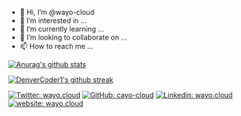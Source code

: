 - 👋 Hi, I’m @wayo-cloud
- 👀 I’m interested in ...
- 🌱 I’m currently learning ...
- 💞️ I’m looking to collaborate on ...
- 📫 How to reach me ...

<!---
wayo-cloud/wayo-cloud is a ✨ special ✨ repository because its `README.md` (this file) appears on your GitHub profile.
You can click the Preview link to take a look at your changes.
--->

[![Anurag's github stats](https://github-readme-stats.vercel.app/api?username=wayo-cloud&show_icons=true&theme=blue-green)](https://github.com/wayo-cloud)

[![DenverCoder1's github streak](https://github-readme-streak-stats.herokuapp.com/?user=wayo-cloud&theme=blue-green)](https://github.com/wayo-cloud)



[![Twitter: wayo.cloud](https://img.shields.io/twitter/follow/CloudWayo?style=social)](https://twitter.com/CloudWayo)
[![GitHub: cayo-cloud](https://img.shields.io/github/followers/wayo-cloud?label=follow&style=social)](https://github.com/wayo-cloud)
[![Linkedin: wayo.cloud](https://img.shields.io/badge/-wayo.cloud-blue?style=flat-square&logo=Linkedin&logoColor=white&link=https://www.linkedin.com/company/wayo-cloud/)](https://www.linkedin.com/company/wayo-cloud/)
[![website: wayo.cloud](https://img.shields.io/website?up_message=wayo.cloud&url=https%3A%2F%2Fwayo.cloud%2F)](https://wayo.cloud/)

